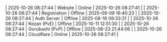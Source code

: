 | 2025-10-26 08:27:44 | Website | Online | 2025-10-26 08:27:41 |
| 2025-10-26 08:27:44 | Registration | Offline | 2025-09-09 16:40:23 |
| 2025-10-26 08:27:44 | Auth Server | Offline | 2025-08-18 09:33:31 |
| 2025-10-26 08:27:44 | Kezan (PvE) | Offline | 2025-10-11 12:51:30 |
| 2025-10-26 08:27:44 | Gurubashi (PvP) | Offline | 2025-08-23 21:44:06 |
| 2025-10-26 08:27:44 | Cloudflare | Online | 2025-10-26 08:27:41 |
